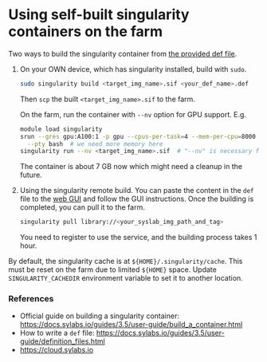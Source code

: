 # Using self-built singularity containers on the farm

Two ways to build the singularity container from [the provided def file](cu-dev.def).

1. On your OWN device, which has singularity installed, build with `sudo`.
    ```bash
    sudo singularity build <target_img_name>.sif <your_def_name>.def
    ```
   Then `scp` the built `<target_img_name>.sif` to the farm.
    
   On the farm, run the container with `--nv` option for GPU support. E.g.
    ```bash
    module load singularity
    srun --gres gpu:A100:1 -p gpu --cpus-per-task=4 --mem-per-cpu=8000 \
      --pty bash  # we need more memory here
    singularity run --nv <target_img_name>.sif  # "--nv" is necessary for GPUs
    ```
   The container is about 7 GB now which might need a cleanup in the future.

2. Using the singularity remote build. You can paste the content in the `def` file to
the [web GUI](https://cloud.sylabs.io/builder) and follow the GUI instructions.
Once the building is completed, you can pull it to the farm.
   ```bash
   singularity pull library://<your_syslab_img_path_and_tag>
   ```

   You need to register to use the service, and the building process takes 1 hour.

By default, the singularity cache is at `${HOME}/.singularity/cache`. This must be
reset on the farm due to limited `${HOME}` space. Update `SINGULARITY_CACHEDIR`
environment variable to set it to another location.

### References
- Official guide on building a singularity container:
https://docs.sylabs.io/guides/3.5/user-guide/build_a_container.html
- How to write a `def` file: https://docs.sylabs.io/guides/3.5/user-guide/definition_files.html
- https://cloud.sylabs.io

